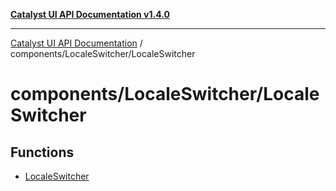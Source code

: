 [**Catalyst UI API Documentation v1.4.0**](../../../README.md)

---

[Catalyst UI API Documentation](../../../README.md) / components/LocaleSwitcher/LocaleSwitcher

# components/LocaleSwitcher/LocaleSwitcher

## Functions

- [LocaleSwitcher](functions/LocaleSwitcher.md)
